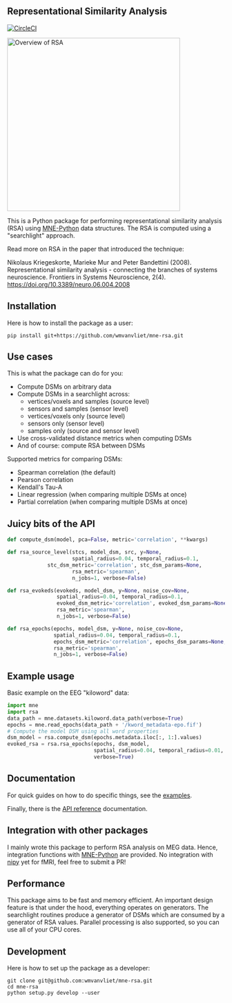 Representational Similarity Analysis
------------------------------------

[![CircleCI](https://circleci.com/gh/wmvanvliet/mne-rsa.svg?style=shield)](https://circleci.com/gh/wmvanvliet/mne-rsa)

<img src="https://raw.githubusercontent.com/wmvanvliet/mne-rsa/master/doc/rsa.png" alt="Overview of RSA" width="400">

This is a Python package for performing representational similarity analysis (RSA) using [MNE-Python](https://martinos.org/mne/stable/index.html) data structures. The RSA is computed using a "searchlight" approach.

Read more on RSA in the paper that introduced the technique:

Nikolaus Kriegeskorte, Marieke Mur and Peter Bandettini (2008).
Representational similarity analysis - connecting the branches of systems
neuroscience. Frontiers in Systems Neuroscience, 2(4).
https://doi.org/10.3389/neuro.06.004.2008

## Installation

Here is how to install the package as a user:

`pip install git+https://github.com/wmvanvliet/mne-rsa.git`


## Use cases

This is what the package can do for you:

 - Compute DSMs on arbitrary data
 - Compute DSMs in a searchlight across:
    - vertices/voxels and samples (source level)
    - sensors and samples (sensor level)
    - vertices/voxels only (source level)
    - sensors only (sensor level)
    - samples only (source and sensor level)
 - Use cross-validated distance metrics when computing DSMs
 - And of course: compute RSA between DSMs

Supported metrics for comparing DSMs:

  - Spearman correlation (the default)
  - Pearson correlation
  - Kendall's Tau-A
  - Linear regression (when comparing multiple DSMs at once)
  - Partial correlation (when comparing multiple DSMs at once)


## Juicy bits of the API 

```python
def compute_dsm(model, pca=False, metric='correlation', **kwargs)

def rsa_source_level(stcs, model_dsm, src, y=None,
                     spatial_radius=0.04, temporal_radius=0.1,
		     stc_dsm_metric='correlation', stc_dsm_params=None,
                     rsa_metric='spearman',
                     n_jobs=1, verbose=False)

def rsa_evokeds(evokeds, model_dsm, y=None, noise_cov=None,
                spatial_radius=0.04, temporal_radius=0.1,
                evoked_dsm_metric='correlation', evoked_dsm_params=None,
                rsa_metric='spearman',
                n_jobs=1, verbose=False)

def rsa_epochs(epochs, model_dsm, y=None, noise_cov=None,
               spatial_radius=0.04, temporal_radius=0.1,
               epochs_dsm_metric='correlation', epochs_dsm_params=None,
               rsa_metric='spearman',
               n_jobs=1, verbose=False)
```

## Example usage

Basic example on the EEG "kiloword" data:

```python
import mne
import rsa
data_path = mne.datasets.kiloword.data_path(verbose=True)
epochs = mne.read_epochs(data_path + '/kword_metadata-epo.fif')
# Compute the model DSM using all word properties
dsm_model = rsa.compute_dsm(epochs.metadata.iloc[:, 1:].values)
evoked_rsa = rsa.rsa_epochs(epochs, dsm_model,
                            spatial_radius=0.04, temporal_radius=0.01,
                            verbose=True)
```


## Documentation

For quick guides on how to do specific things, see the [examples](https://users.aalto.fi/~vanvlm1/mne-rsa/auto_examples/index.html).

Finally, there is the [API reference](https://users.aalto.fi/~vanvlm1/mne-rsa/api.html) documentation.


## Integration with other packages

I mainly wrote this package to perform RSA analysis on MEG data. Hence, integration functions with [MNE-Python](https://mne.tools) are provided. No integration with [nipy](https://nipy.org) yet for fMRI, feel free to submit a PR!


## Performance

This package aims to be fast and memory efficient. An important design feature is that under the hood, everything operates on generators. The searchlight routines produce a generator of DSMs which are consumed by a generator of RSA values. Parallel processing is also supported, so you can use all of your CPU cores.


## Development

Here is how to set up the package as a developer:

```
git clone git@github.com:wmvanvliet/mne-rsa.git
cd mne-rsa
python setup.py develop --user
```
